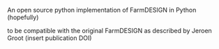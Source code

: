 An open source python implementation of FarmDESIGN in Python (hopefully)

to be compatible with the original FarmDESIGN as described by Jeroen Groot (insert publication DOI)
